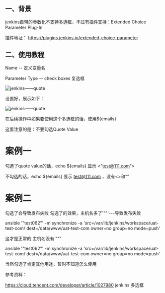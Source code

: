 ## 一、背景
jenkins自带的参数化不支持多选框，不过有插件支持：Extended Choice Parameter Plug-In

插件地址： https://plugins.jenkins.io/extended-choice-parameter

## 二、使用教程

Name -- 定义变量名

Parameter Type -- check boxes 复选框

  ![jenkins——quote](https://github.com/Lancger/opslinux/blob/master/images/check_boxes.png)


设置好，展示如下：

  ![jenkins——quote](https://github.com/Lancger/opslinux/blob/master/images/check_boxes1.png)


在后续操作中如果要使用这个多选框的话，使用${emails}

这里注意的是：不要勾选Quote Value

# 案例一
勾选了quote value的话，echo ${emails} 显示 <"test@111.com">

不勾选的话，echo ${emails} 显示 test@111.com ，没有<>和“”


# 案例二
勾选了会导致发布失败
勾选了的效果，主机名多了'""'---导致发布失败

ansible '"test062"' -m synchronize -a 'src=/var/lib/jenkins/workspace/uat-test-com/ dest=/data/www/uat-test-com owner=no group=no mode=push'

这才是正常的 主机名没有'""'

ansible '"test062"' -m synchronize -a 'src=/var/lib/jenkins/workspace/uat-test-com/ dest=/data/www/uat-test-com owner=no group=no mode=push'

当然勾选了肯定其他用途，暂时不知道怎么使用

参考资料：

https://cloud.tencent.com/developer/article/1027980  jenkins 多选框
